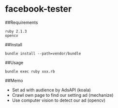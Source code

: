 facebook-tester
===============

##Requirements
```
ruby 2.1.3
opencv 
```

##Install
```
bundle install --path=vendor/bundle
```

##Usage
```
bundle exec ruby xxx.rb
```

##Memo
* Set ad with audience by AdsAPI (koala)
* Crawl own page to find our setting ad (mechanize)
* Use computer vision to detect our ad (opencv)
